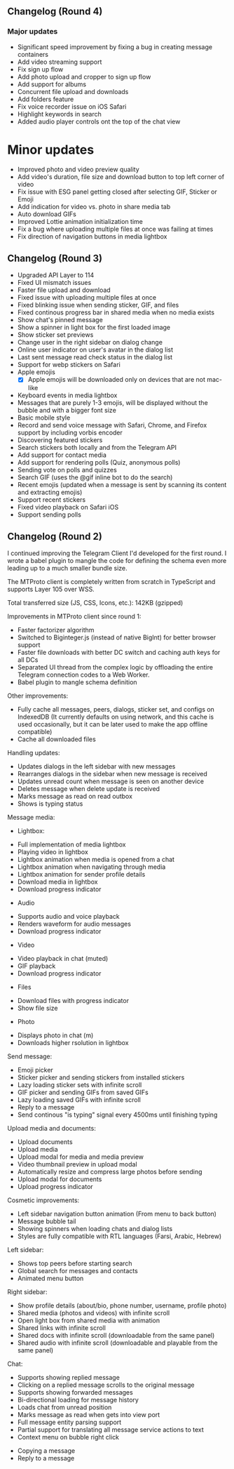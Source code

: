 ## Changelog (Round 4)

### Major updates
- Significant speed improvement by fixing a bug in creating message containers
- Add video streaming support
- Fix sign up flow
- Add photo upload and cropper to sign up flow
- Add support for albums
- Concurrent file upload and downloads
- Add folders feature
- Fix voice recorder issue on iOS Safari
- Highlight keywords in search
- Added audio player controls ont the top of the chat view

# Minor updates

- Improved photo and video preview quality
- Add video's duration, file size and download button to top left corner of video
- Fix issue with ESG panel getting closed after selecting GIF, Sticker or Emoji
- Add indication for video vs. photo in share media tab
- Auto download GIFs
- Improved Lottie animation initialization time
- Fix a bug where uploading multiple files at once was failing at times
- Fix direction of navigation buttons in media lightbox

## Changelog (Round 3)

- Upgraded API Layer to 114
- Fixed UI mismatch issues
- Faster file upload and download
- Fixed issue with uploading multiple files at once
- Fixed blinking issue when sending sticker, GIF, and files
- Fixed continous progress bar in shared media when no media exists
- Show chat's pinned message
- Show a spinner in light box for the first loaded image
- Show sticker set previews
- Change user in the right sidebar on dialog change
- Online user indicator on user's avatar in the dialog list
- Last sent message read check status in the dialog list
- Support for webp stickers on Safari
- Apple emojis
  - [x] Apple emojis will be downloaded only on devices that are not mac-like
- Keyboard events in media lightbox
- Messages that are purely 1-3 emojis, will be displayed without the bubble and with a bigger font size
- Basic mobile style
- Record and send voice message with Safari, Chrome, and Firefox support by including vorbis encoder
- Discovering featured stickers
- Search stickers both locally and from the Telegram API
- Add support for contact media
- Add support for rendering polls (Quiz, anonymous polls)
- Sending vote on polls and quizzes
- Search GIF (uses the @gif inline bot to do the search)
- Recent emojis (updated when a message is sent by scanning its content and extracting emojis)
- Support recent stickers
- Fixed video playback on Safari iOS
- Support sending polls

## Changelog (Round 2)

I continued improving the Telegram Client I'd developed for the first round. I wrote a babel plugin to mangle the code for defining the schema even more leading up to a much smaller bundle size.

The MTProto client is completely written from scratch in TypeScript and supports Layer 105 over WSS.

Total transferred size (JS, CSS, Icons, etc.): 142KB (gzipped)

Improvements in MTProto client since round 1:
- Faster factorizer algorithm
- Switched to Biginteger.js (instead of native BigInt) for better browser support
- Faster file downloads with better DC switch and caching auth keys for all DCs
- Separated UI thread from the complex logic by offloading the entire Telegram connection codes to a Web Worker.
- Babel plugin to mangle schema definition

Other improvements:
- Fully cache all messages, peers, dialogs, sticker set, and configs on IndexedDB (It currently defaults on using network, and this cache is used occasionally, but it can be later used to make the app offline compatible)
- Cache all downloaded files

Handling updates:
- Updates dialogs in the left sidebar with new messages
- Rearranges dialogs in the sidebar when new message is received
- Updates unread count when message is seen on another device
- Deletes message when delete update is received
- Marks message as read on read outbox
- Shows is typing status

Message media:
* Lightbox:
- Full implementation of media lightbox
- Playing video in lightbox
- Lightbox animation when media is opened from a chat
- Lightbox animation when navigating through media
- Lightbox animation for sender profile details
- Download media in lightbox
- Download progress indicator
* Audio
- Supports audio and voice playback
- Renders waveform for audio messages
- Download progress indicator
* Video
- Video playback in chat (muted)
- GIF playback
- Download progress indicator
* Files
- Download files with progress indicator
- Show file size
* Photo
- Displays photo in chat (m)
- Downloads higher rsolution in lightbox

Send message:
- Emoji picker
- Sticker picker and sending stickers from installed stickers
- Lazy loading sticker sets with infinite scroll
- GIF picker and sending GIFs from saved GIFs
- Lazy loading saved GIFs with infinite scroll
- Reply to a message
- Send continous "is typing" signal every 4500ms until finishing typing

Upload media and documents:
- Upload documents
- Upload media
- Upload modal for media and media preview
- Video thumbnail preview in upload modal
- Automatically resize and compress large photos before sending
- Upload modal for documents
- Upload progress indicator

Cosmetic improvements:
- Left sidebar navigation button animation (From menu to back button)
- Message bubble tail
- Showing spinners when loading chats and dialog lists
- Styles are fully compatible with RTL languages (Farsi, Arabic, Hebrew)

Left sidebar:
- Shows top peers before starting search
- Global search for messages and contacts
- Animated menu button

Right sidebar:
- Show profile details (about/bio, phone number, username, profile photo)
- Shared media (photos and videos) with infinite scroll
- Open light box from shared media with animation
- Shared links with infinite scroll
- Shared docs with infinite scroll (downloadable from the same panel)
- Shared audio with infinite scroll (downloadable and playable from the same panel)

Chat:
- Supports showing replied message
- Clicking on a replied message scrolls to the original message
- Supports showing forwarded messages
- Bi-directional loading for message history
- Loads chat from unread position
- Marks message as read when gets into view port
- Full message entity parsing support
- Partial support for translating all message service actions to text
- Context menu on bubble right click
* Copying a message
* Reply to a message